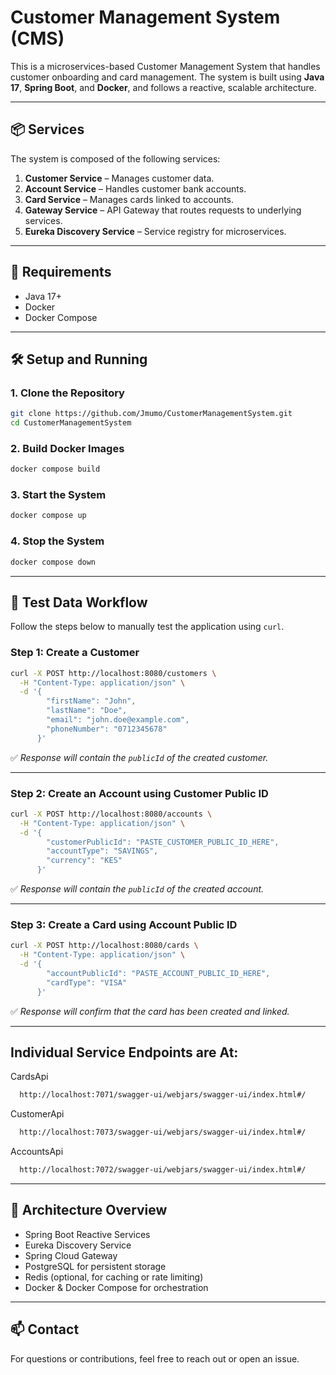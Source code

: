 # Customer Management System (CMS)

This is a microservices-based Customer Management System that handles customer onboarding and card management. The system is built using **Java 17**, **Spring Boot**, and **Docker**, and follows a reactive, scalable architecture.

---

## 📦 Services

The system is composed of the following services:

1. **Customer Service** – Manages customer data.
2. **Account Service** – Handles customer bank accounts.
3. **Card Service** – Manages cards linked to accounts.
4. **Gateway Service** – API Gateway that routes requests to underlying services.
5. **Eureka Discovery Service** – Service registry for microservices.

---

## 🚀 Requirements

- Java 17+
- Docker
- Docker Compose

---

## 🛠️ Setup and Running

### 1. Clone the Repository

```bash
git clone https://github.com/Jmumo/CustomerManagementSystem.git
cd CustomerManagementSystem
```

### 2. Build Docker Images

```bash
docker compose build
```

### 3. Start the System

```bash
docker compose up
```

### 4. Stop the System

```bash
docker compose down
```

---

## 🧪 Test Data Workflow

Follow the steps below to manually test the application using `curl`.

### Step 1: Create a Customer

```bash
curl -X POST http://localhost:8080/customers \
  -H "Content-Type: application/json" \
  -d '{
        "firstName": "John",
        "lastName": "Doe",
        "email": "john.doe@example.com",
        "phoneNumber": "0712345678"
      }'
```

✅ *Response will contain the `publicId` of the created customer.*

---

### Step 2: Create an Account using Customer Public ID

```bash
curl -X POST http://localhost:8080/accounts \
  -H "Content-Type: application/json" \
  -d '{
        "customerPublicId": "PASTE_CUSTOMER_PUBLIC_ID_HERE",
        "accountType": "SAVINGS",
        "currency": "KES"
      }'
```

✅ *Response will contain the `publicId` of the created account.*

---

### Step 3: Create a Card using Account Public ID

```bash
curl -X POST http://localhost:8080/cards \
  -H "Content-Type: application/json" \
  -d '{
        "accountPublicId": "PASTE_ACCOUNT_PUBLIC_ID_HERE",
        "cardType": "VISA"
      }'
```

✅ *Response will confirm that the card has been created and linked.*

---




## Individual Service Endpoints are At:

CardsApi

```bash
  http://localhost:7071/swagger-ui/webjars/swagger-ui/index.html#/
```

CustomerApi

```bash
  http://localhost:7073/swagger-ui/webjars/swagger-ui/index.html#/
```

AccountsApi

```bash
  http://localhost:7072/swagger-ui/webjars/swagger-ui/index.html#/
```


---

## 🧩 Architecture Overview

- Spring Boot Reactive Services
- Eureka Discovery Service
- Spring Cloud Gateway
- PostgreSQL for persistent storage
- Redis (optional, for caching or rate limiting)
- Docker & Docker Compose for orchestration

---

## 📫 Contact

For questions or contributions, feel free to reach out or open an issue.

